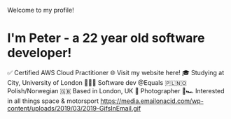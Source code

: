 
Welcome to my profile!
# I'm Peter - a 22 year old software developer!

✅ Certified AWS Cloud Practitioner
🌐 Visit my website here!
🎓 Studying at City, University of London
👨🏻‍💻 Software dev @Equals
🇵🇱🇳🇴 Polish/Norwegian
🇬🇧 Based in London, UK
📸 Photographer
🚀🏎 Interested in all things space & motorsport
https://media.emailonacid.com/wp-content/uploads/2019/03/2019-GifsInEmail.gif
 
<!---
huzarh/huzarh is a ✨ special ✨ repository because its `README.md` (this file) appears on your GitHub profile.
You can click the Preview link to take a look at your changes.
--->
